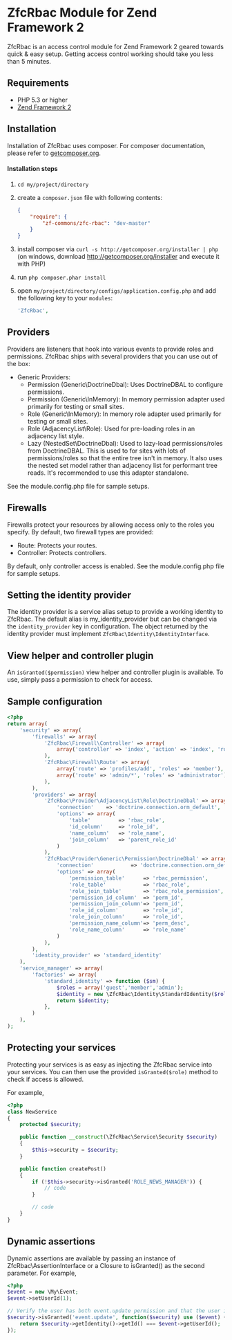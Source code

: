 # ZfcRbac Module for Zend Framework 2

ZfcRbac is an access control module for Zend Framework 2 geared towards quick & easy setup. Getting access control
working should take you less than 5 minutes.

## Requirements
 - PHP 5.3 or higher
 - [Zend Framework 2](http://www.github.com/zendframework/zf2)

## Installation

Installation of ZfcRbac uses composer. For composer documentation, please refer to
[getcomposer.org](http://getcomposer.org/).

#### Installation steps

  1. `cd my/project/directory`
  2. create a `composer.json` file with following contents:

     ```json
     {
         "require": {
             "zf-commons/zfc-rbac": "dev-master"
         }
     }
     ```
  3. install composer via `curl -s http://getcomposer.org/installer | php` (on windows, download
     http://getcomposer.org/installer and execute it with PHP)
  4. run `php composer.phar install`
  5. open `my/project/directory/configs/application.config.php` and add the following key to your `modules`:

     ```php
     'ZfcRbac',
     ```

## Providers

Providers are listeners that hook into various events to provide roles and permissions. ZfcRbac ships with
several providers that you can use out of the box:

  - Generic Providers:
    - Permission (Generic\DoctrineDbal): Uses DoctrineDBAL to configure permissions.
    - Permission (Generic\InMemory): In memory permission adapter used primarily for testing or small sites.
    - Role (Generic\InMemory): In memory role adapter used primarily for testing or small sites.
    - Role (AdjacencyList\Role): Used for pre-loading roles in an adjacency list style.
    - Lazy (NestedSet\DoctrineDbal): Used to lazy-load permissions/roles from DoctrineDBAL. This is used to for sites
                                     with lots of permissions/roles so that the entire tree isn't in memory. It also
                                     uses the nested set model rather than adjacency list for performant tree reads.
                                     It's recommended to use this adapter standalone.

See the module.config.php file for sample setups.

## Firewalls

Firewalls protect your resources by allowing access only to the roles you specify. By default, two
firewall types are provided:

  - Route: Protects your routes.
  - Controller: Protects controllers.

By default, only controller access is enabled. See the module.config.php file for sample setups.

## Setting the identity provider

The identity provider is a service alias setup to provide a working identity to ZfcRbac. The default alias is
my_identity_provider but can be changed via the `identity_provider` key in configuration. The object returned by
the identity provider must implement `ZfcRbac\Identity\IdentityInterface`.

## View helper and controller plugin

An `isGranted($permission)` view helper and controller plugin is available. To use, simply pass a permission to check
for access.

## Sample configuration

```php
<?php
return array(
	'security' => array(
        'firewalls' => array(
            'ZfcRbac\Firewall\Controller' => array(
                array('controller' => 'index', 'action' => 'index', 'roles' => 'guest')
            ),
            'ZfcRbac\Firewall\Route' => array(
                array('route' => 'profiles/add', 'roles' => 'member'),
                array('route' => 'admin/*', 'roles' => 'administrator')
            ),
        ),    	
    	'providers' => array(
        	'ZfcRbac\Provider\AdjacencyList\Role\DoctrineDbal' => array(
        		'connection'	=> 'doctrine.connection.orm_default',
        		'options' => array(
	                'table'         => 'rbac_role',
	                'id_column'     => 'role_id',
	                'name_column'   => 'role_name',
	                'join_column' 	=> 'parent_role_id'
        		)
        	),
    		'ZfcRbac\Provider\Generic\Permission\DoctrineDbal' => array(
    			'connection'         	=> 'doctrine.connection.orm_default',
    			'options' => array(
	                'permission_table'      => 'rbac_permission',
	    			'role_table'            => 'rbac_role',
	    			'role_join_table'     	=> 'rbac_role_permission',
	    			'permission_id_column'  => 'perm_id',
	    			'permission_join_column'=> 'perm_id',
	    			'role_id_column'        => 'role_id',
	    			'role_join_column'     	=> 'role_id',
	    			'permission_name_column'=> 'perm_desc',
	    			'role_name_column' 		=> 'role_name'
    			)
    		),
        ),		
		'identity_provider' => 'standard_identity'				
    ),
	'service_manager' => array(
		'factories' => array(
			'standard_identity' => function ($sm) {
				$roles = array('guest','member','admin');
				$identity = new \ZfcRbac\Identity\StandardIdentity($roles);
				return $identity;
			},
		)
	),
);
```

## Protecting your services

Protecting your services is as easy as injecting the ZfcRbac service into your services. You can then use
the provided `isGranted($role)` method to check if access is allowed.

For example,

```php
<?php
class NewService
{
    protected $security;

    public function __construct(\ZfcRbac\Service\Security $security)
    {
        $this->security = $security;
    }

    public function createPost()
    {
        if (!$this->security->isGranted('ROLE_NEWS_MANAGER')) {
            // code
        }

        // code
    }
}
```

## Dynamic assertions

Dynamic assertions are available by passing an instance of ZfcRbac\AssertionInterface or a Closure to
isGranted() as the second parameter. For example,

```php
<?php
$event = new \My\Event;
$event->setUserId(1);

// Verify the user has both event.update permission and that the user id matches the event user id
$security->isGranted('event.update', function($security) use ($event) {
    return $security->getIdentity()->getId() === $event->getUserId();
});
```